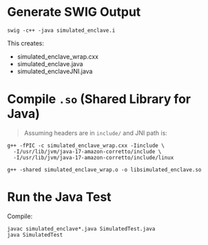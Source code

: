 # Generate SWIG Output

```
swig -c++ -java simulated_enclave.i
```
This creates:

- simulated_enclave_wrap.cxx
- simulated_enclave.java
- simulated_enclaveJNI.java

# Compile `.so` (Shared Library for Java)

> Assuming headers are in `include/` and JNI path is:

```
g++ -fPIC -c simulated_enclave_wrap.cxx -Iinclude \
  -I/usr/lib/jvm/java-17-amazon-corretto/include \
  -I/usr/lib/jvm/java-17-amazon-corretto/include/linux
```
```
g++ -shared simulated_enclave_wrap.o -o libsimulated_enclave.so
```

# Run the Java Test

Compile:
```
javac simulated_enclave*.java SimulatedTest.java
java SimulatedTest
```
